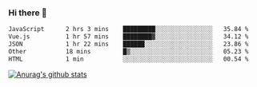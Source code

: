 ### Hi there 👋



<!--
**webB1an/webB1an** is a ✨ _special_ ✨ repository because its `README.md` (this file) appears on your GitHub profile.

Here are some ideas to get you started:

- 🔭 I’m currently working on ...
- 🌱 I’m currently learning ...
- 👯 I’m looking to collaborate on ...
- 🤔 I’m looking for help with ...
- 💬 Ask me about ...
- 📫 How to reach me: ...
- 😄 Pronouns: ...
- ⚡ Fun fact: ...
-->

<!--START_SECTION:waka-->

```txt
JavaScript      2 hrs 3 mins    █████████░░░░░░░░░░░░░░░░   35.84 %
Vue.js          1 hr 57 mins    ████████▓░░░░░░░░░░░░░░░░   34.12 %
JSON            1 hr 22 mins    ██████░░░░░░░░░░░░░░░░░░░   23.86 %
Other           18 mins         █▒░░░░░░░░░░░░░░░░░░░░░░░   05.23 %
HTML            1 min           ░░░░░░░░░░░░░░░░░░░░░░░░░   00.54 %
```

<!--END_SECTION:waka-->


[![Anurag's github stats](https://github-readme-stats.vercel.app/api?username=webB1an&show_icons=true&theme=radical)](https://github.com/anuraghazra/github-readme-stats)

